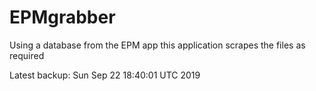 # EPMgrabber
Using a database from the EPM app this application scrapes the files as required


Latest backup: Sun Sep 22 18:40:01 UTC 2019
